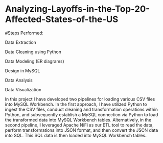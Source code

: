 # Analyzing-Layoffs-in-the-Top-20-Affected-States-of-the-US

#Steps Performed:

Data Extraction 

Data Cleaning using Python 

Data Modeling (ER diagrams) 

Design in MySQL

Data Analysis

Data Visualization 

In this project I have developed two pipelines for loading various CSV files into MySQL Workbench. In the first approach, I have utilized Python to ingest the CSV files, conduct cleaning and transformation operations within Python, and subsequently establish a MySQL connection via Python to load the transformed data into MySQL Workbench tables. Alternatively, in the second pipeline, I leveraged Apache NiFi as our ETL tool to read the data, perform transformations into JSON format, and then convert the JSON data into SQL. This SQL data is then loaded into MySQL Workbench tables.
